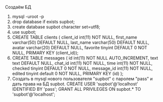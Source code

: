 Создаём БД
1. mysql -uroot -p
2. drop database if exists supbot;
3. create database supbot character set=utf8; 
4. use supbot;
5. CREATE TABLE clients (
client_id int(11) NOT NULL, 
first_name varchar(50) DEFAULT NULL, 
last_name varchar(50) DEFAULT NULL, 
avatar varchar(20) DEFAULT NULL, 
favorite tinyint DEFAULT 0 NOT NULL, 
PRIMARY KEY (client_id));
6. CREATE TABLE messages (
id int(11) NOT NULL AUTO_INCREMENT, 
text text DEFAULT NULL, 
chat_id int(11) NOT NULL, 
time int(11) NOT NULL, 
checked tinyint DEFAULT 0 NOT NULL,
message_id int(11) NOT NULL, 
edited tinyint default 0 NOT NULL, 
PRIMARY KEY (id)
);
7. Создать в mysql нового пользователя "supbot" c паролем "pass" и дать права на БД supbot. 
CREATE USER 'supbot'@'localhost' IDENTIFIED BY 'pass';
GRANT ALL PRIVILEGES ON supbot.* TO 'supbot'@'localhost';
